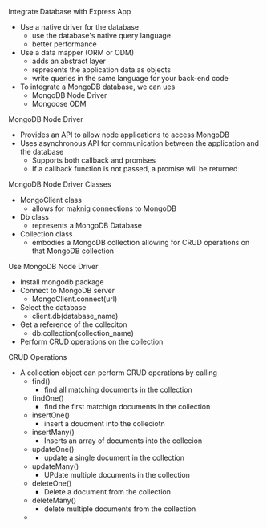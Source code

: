 Integrate Database with Express App
 - Use a native driver for the database
	 - use the database's native query language
	 - better performance
 - Use a data mapper (ORM or ODM)
	 - adds an abstract layer
	 - represents the application data as objects
	 - write queries in the same language for your back-end code
- To integrate a MongoDB database, we can ues
	- MongoDB Node Driver
	- Mongoose ODM

MongoDB Node Driver
 - Provides an API to allow node applications to access MongoDB
 - Uses asynchronous API for communication between the application and the database
	 - Supports both callback and promises
	 - If a callback function is not passed, a promise will be returned

MongoDB Node Driver Classes
 - MongoClient class
	 - allows for maknig connections to MongoDB
- Db class
	- represents a MongoDB Database
- Collection class
	- embodies a MongoDB collection allowing for CRUD operations on that MongoDB collection

Use MongoDB Node Driver
 - Install mongodb package
 - Connect to MongoDB server
	 - MongoClient.connect(url)
- Select the database
	- client.db(database_name)
- Get a reference of the colleciton
	- db.collection(collection_name)
- Perform CRUD operations on the collection

CRUD Operations
 - A collection object can perform CRUD operations by calling
	 - find()
		 - find all matching documents in the collection 
	- findOne()
		- find the first matchign documents in the collection 
	- insertOne()
		- insert a doucment into the colleciotn 
	- insertMany()
		- Inserts an array of documents into the collecion 
	- updateOne()
		- update a single document in the collection 
	- updateMany()
		- UPdate multiple documents in the collection
	- deleteOne()
		- Delete a document from the collection
	- deleteMany()
		- delete multiple documents from the collection 
	- 